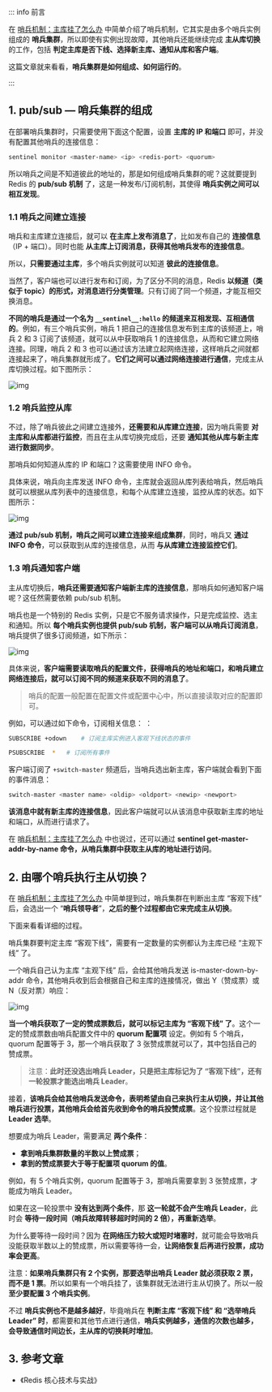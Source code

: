 ::: info 前言

在 [哨兵机制：主库挂了怎么办](https://code.0x3f4.run/backend/database/redis/high_availability/%E5%93%A8%E5%85%B5%E6%9C%BA%E5%88%B6%EF%BC%9A%E4%B8%BB%E5%BA%93%E6%8C%82%E4%BA%86%E6%80%8E%E4%B9%88%E5%8A%9E.html) 中简单介绍了哨兵机制，它其实是由多个哨兵实例组成的 **哨兵集群**，所以即使有实例出现故障，其他哨兵还能继续完成 **主从库切换** 的工作，包括 **判定主库是否下线、选择新主库、通知从库和客户端**。

这篇文章就来看看，**哨兵集群是如何组成、如何运行的**。

:::

## 1. pub/sub — 哨兵集群的组成

在部署哨兵集群时，只需要使用下面这个配置，设置 **主库的 IP 和端口** 即可，并没有配置其他哨兵的连接信息：

```sh
sentinel monitor <master-name> <ip> <redis-port> <quorum> 
```

所以哨兵之间是不知道彼此的地址的，那是如何组成哨兵集群的呢？这就要提到 Redis 的 **pub/sub 机制** 了，这是一种发布/订阅机制，其使得 **哨兵实例之间可以相互发现**。

### 1.1 哨兵之间建立连接

哨兵和主库建立连接后，就可以 **在主库上发布消息了**，比如发布自己的 **连接信息**（IP + 端口）。同时也能 **从主库上订阅消息，获得其他哨兵发布的连接信息**。

所以，**只需要通过主库**，多个哨兵实例就可以知道 **彼此的连接信息**。

当然了，客户端也可以进行发布和订阅，为了区分不同的消息，Redis **以频道（类似于 topic）的形式，对消息进行分类管理**。只有订阅了同一个频道，才能互相交换消息。

**不同的哨兵是通过一个名为 `__sentinel__:hello` 的频道来互相发现、互相通信的**。例如，有三个哨兵实例，哨兵 1 把自己的连接信息发布到主库的该频道上，哨兵 2 和 3 订阅了该频道，就可以从中获取哨兵 1 的连接信息，从而和它建立网络连接。同理，哨兵 2 和 3 也可以通过该方法建立起网络连接，这样哨兵之间就都连接起来了，哨兵集群就形成了。**它们之间可以通过网络连接进行通信**，完成主从库切换过程。如下图所示：

![img](https://run-notes.oss-cn-beijing.aliyuncs.com/notes/https%2Fstatic001.geekbang.org%2Fresource%2Fimage%2Fca%2Fb1-2024_01_05-1704449805.jpeg)

### 1.2 哨兵监控从库

不过，除了哨兵彼此之间建立连接外，**还需要和从库建立连接**，因为哨兵需要 **对主库和从库都进行监控**，而且在主从库切换完成后，还要 **通知其他从库与新主库进行数据同步**。

那哨兵如何知道从库的 IP 和端口？这需要使用 INFO 命令。

具体来说，哨兵向主库发送 INFO 命令，主库就会返回从库列表给哨兵，然后哨兵就可以根据从库列表中的连接信息，和每个从库建立连接，监控从库的状态。如下图所示：

![img](https://run-notes.oss-cn-beijing.aliyuncs.com/notes/https%2Fstatic001.geekbang.org%2Fresource%2Fimage%2F88%2Fe0-2024_01_05-1704450631.jpeg)

**通过 pub/sub 机制，哨兵之间可以建立连接来组成集群**，同时，哨兵又 **通过 INFO 命令**，可以获取到从库的连接信息，从而 **与从库建立连接监控它们**。

### 1.3 哨兵通知客户端

主从库切换后，**哨兵还需要通知客户端新主库的连接信息**，那哨兵如何通知客户端呢？这任然需要依赖 pub/sub 机制。

哨兵也是一个特别的 Redis 实例，只是它不服务请求操作，只是完成监控、选主和通知。所以 **每个哨兵实例也提供 pub/sub 机制，客户端可以从哨兵订阅消息**，哨兵提供了很多订阅频道，如下所示：

![img](https://run-notes.oss-cn-beijing.aliyuncs.com/notes/https%2Fstatic001.geekbang.org%2Fresource%2Fimage%2F4e%2F25-2024_01_05-1704466585.jpeg)

具体来说，**客户端需要读取哨兵的配置文件，获得哨兵的地址和端口，和哨兵建立网络连接后，就可以订阅不同的频道来获取不同的消息了**。

> 哨兵的配置一般配置在配置文件或配置中心中，所以直接读取对应的配置即可。

例如，可以通过如下命令，订阅相关信息： ：

```sh
SUBSCRIBE +odown	# 订阅主库实例进入客观下线状态的事件

PSUBSCRIBE  *	# 订阅所有事件
```

客户端订阅了 `+switch-master` 频道后，当哨兵选出新主库，客户端就会看到下面的事件消息：

```sh
switch-master <master name> <oldip> <oldport> <newip> <newport>
```

**该消息中就有新主库的连接信息**，因此客户端就可以从该消息中获取新主库的地址和端口，从而进行请求了。

在 [哨兵机制：主库挂了怎么办](https://code.0x3f4.run/backend/database/redis/high_availability/%E5%93%A8%E5%85%B5%E6%9C%BA%E5%88%B6%EF%BC%9A%E4%B8%BB%E5%BA%93%E6%8C%82%E4%BA%86%E6%80%8E%E4%B9%88%E5%8A%9E.html#_3-%E5%93%A8%E5%85%B5%E5%9C%A8%E4%B8%BB%E4%BB%8E%E5%88%87%E6%8D%A2%E8%BF%87%E7%A8%8B%E4%B8%AD-%E5%AE%A2%E6%88%B7%E7%AB%AF%E8%BF%98%E8%83%BD%E6%AD%A3%E5%B8%B8%E8%AF%B7%E6%B1%82%E5%90%97) 中也说过，还可以通过 **sentinel get-master-addr-by-name 命令，从哨兵集群中获取主从库的地址进行访问**。

## 2. 由哪个哨兵执行主从切换？

在 [哨兵机制：主库挂了怎么办](https://code.0x3f4.run/backend/database/redis/high_availability/%E5%93%A8%E5%85%B5%E6%9C%BA%E5%88%B6%EF%BC%9A%E4%B8%BB%E5%BA%93%E6%8C%82%E4%BA%86%E6%80%8E%E4%B9%88%E5%8A%9E.html#_4-%E5%93%A8%E5%85%B5%E9%9B%86%E7%BE%A4%E5%88%A4%E6%96%AD%E4%B8%BB%E5%BA%93%E5%AE%A2%E8%A7%82%E4%B8%8B%E7%BA%BF%E5%90%8E-%E7%94%B1%E5%93%AA%E4%B8%AA%E5%93%A8%E5%85%B5%E6%9D%A5%E6%89%A7%E8%A1%8C%E4%B8%BB%E4%BB%8E%E5%88%87%E6%8D%A2) 中简单提到过，哨兵集群在判断出主库 “客观下线” 后，会选出一个 “**哨兵领导者**”，**之后的整个过程都由它来完成主从切换**。

下面来看看详细的过程。

哨兵集群要判定主库 “客观下线”，需要有一定数量的实例都认为主库已经 “主观下线” 了。

一个哨兵自己认为主库 “主观下线” 后，会给其他哨兵发送 is-master-down-by-addr 命令，其他哨兵收到后会根据自己和主库的连接情况，做出 Y（赞成票）或 N（反对票）响应：

![img](https://run-notes.oss-cn-beijing.aliyuncs.com/notes/https%2Fstatic001.geekbang.org%2Fresource%2Fimage%2Fe0%2F84-2024_01_05-1704467632.jpeg)

**当一个哨兵获取了一定的赞成票数后，就可以标记主库为 “客观下线” 了**。这个一定的赞成票数由哨兵配置文件中的 **quorum 配置项** 设定。例如有 5 个哨兵，quorum 配置等于 3，那一个哨兵获取了 3 张赞成票就可以了，其中包括自己的赞成票。

> 注意：**此时还没选出哨兵 Leader，只是把主库标记为了 “客观下线”，还有一轮投票才能选出哨兵 Leader**。

接着，**该哨兵会给其他哨兵发送命令，表明希望由自己来执行主从切换，并让其他哨兵进行投票，其他哨兵会给首先收到命令的哨兵投赞成票**。这个投票过程就是 **Leader 选举**。

想要成为哨兵 Leader，需要满足 **两个条件**：

- **拿到哨兵集群数量的半数以上赞成票**；
- **拿到的赞成票要大于等于配置项 quorum 的值**。

例如，有 5 个哨兵实例，quorum 配置等于 3，那哨兵需要拿到 3 张赞成票，才能成为哨兵 Leader。

如果在这一轮投票中 **没有达到两个条件**，那 **这一轮就不会产生哨兵 Leader**，此时会 **等待一段时间（哨兵故障转移超时时间的 2 倍），再重新选举**。

为什么要等待一段时间？因为 **在网络压力较大或短时堵塞时**，就可能会导致哨兵没能获取半数以上的赞成票，所以需要等待一会，**让网络恢复后再进行投票，成功率会更高**。

注意：**如果哨兵集群只有 2 个实例，那要选举出哨兵 Leader 就必须获取 2 票，而不是 1 票**。所以如果有一个哨兵挂了，该集群就无法进行主从切换了。所以一般 **至少要配置 3 个哨兵实例**。

不过 **哨兵实例也不是越多越好**，毕竟哨兵在 **判断主库 “客观下线” 和 “选举哨兵 Leader” 时**，都需要和其他节点进行通信，**哨兵实例越多，通信的次数也越多，会导致通信时间边长，主从库的切换耗时增加**。

## 3. 参考文章

- 《Redis 核心技术与实战》

